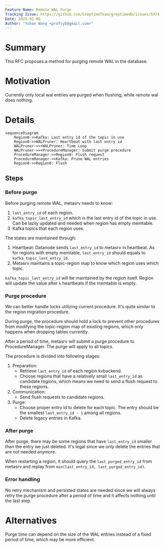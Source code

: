 ```yaml
---
Feature Name: Remote WAL Purge
Tracking Issue: https://github.com/GreptimeTeam/greptimedb/issues/5474
Date: 2025-02-06
Author: "Yuhan Wang <profsyb@gmail.com>"
---
```


# Summary

This RFC proposes a method for purging remote WAL in the database.

# Motivation

Currently only local wal entries are purged when flushing, while remote wal does nothing.

# Details

```mermaid
sequenceDiagram
    Region0->>Kafka: Last entry id of the topic in use
    Region0->>WALPruner: Heartbeat with last entry id
    WALPruner->>+WALPruner: Time Loop
    WALPruner->>+ProcedureManager: Submit purge procedure
    ProcedureManager->>Region0: Flush request
    ProcedureManager->>Kafka: Prune WAL entries
    Region0->>Region0: Flush
```

## Steps

### Before purge

Before purging remote WAL, metasrv needs to know:

1. `last_entry_id` of each region.
2. `kafka_topic_last_entry_id` which is the last entry id of the topic in use. Can be lazily updated and needed when region has empty memtable.
3. Kafka topics that each region uses.

The states are maintained through:
1. Heartbeat: Datanode sends `last_entry_id` to metasrv in heartbeat. As for regions with empty memtable, `last_entry_id` should equals to `kafka_topic_last_entry_id`.
2. Metasrv maintains a topic-region map to know which region uses which topic.

`kafka_topic_last_entry_id` will be maintained by the region itself. Region will update the value after `k` heartbeats if the memtable is empty.

### Purge procedure

We can better handle locks utilizing current procedure. It's quite similar to the region migration procedure.

During purge, the procedure should hold a lock to prevent other procedures from modifying the topic-region map of existing regions, which only happens when dropping tables currently.

After a period of time, metasrv will submit a purge procedure to ProcedureManager. The purge will apply to all topics.

The procedure is divided into following stages:

1. Preparation:
   - Retrieve `last_entry_id` of each region kvbackend.
   - Choose regions that have a relatively small `last_entry_id` as candidate regions, which means we need to send a flush request to these regions.
2. Communication:
   - Send flush requests to candidate regions.
3. Purge:
   - Choose proper entry id to delete for each topic. The entry should be the smallest `last_entry_id - 1` among all regions. 
   - Delete legacy entries in Kafka.

### After purge

After purge, there may be some regions that have `last_entry_id` smaller than the entry we just deleted. It's legal since we only delete the entries that are not needed anymore.

When restarting a region, it should query the `last_purged_entry_id` from metasrv and replay from `min(last_entry_id, last_purged_entry_id)`.

### Error handling

No retry mechanism and persisted states are needed since we will always retry the purge procedure after a period of time and it affects nothing until the last step.

# Alternatives

Purge time can depend on the size of the WAL entries instead of a fixed period of time, which may be more efficient.
